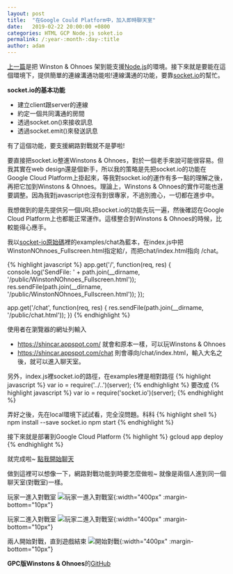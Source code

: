 ```yaml
---
layout: post
title:  "在Google Could Platform中，加入即時聊天室"
date:   2019-02-22 20:00:00 +0800
categories: HTML GCP Node.js soket.io
permalink: /:year-:month-:day-:title
author: adam
---
```

[上一篇][host-winstons-and-ohnoes-on-google-could-platform]是把 Winston & Ohnoes 架到能支援[Node.js][node.js]的環境。接下來就是要能在這個環境下，提供簡單的連線溝通功能啦!連線溝通的功能，要靠[socket.io][socket.io]的幫忙。

**socket.io的基本功能**
- 建立client跟server的連線
- 約定一個共同溝通的房間
- 透過socket.on()來接收訊息
- 透過socket.emit()來發送訊息

有了這個功能，要支援網路對戰就不是夢啦!

要直接把socket.io整進Winstons & Ohnoes，對於一個老手來說可能很容易。但我其實在web design還是個新手，所以我的策略是先把socket.io的功能在Google Cloud Platform上掛起來，等我對socket.io的運作有多一點的理解之後，再把它加到Winstons & Ohnoes。理論上，Winstons & Ohnoes的實作可能也還要調整。因為我對javascript也沒有到很專家，不過別擔心，一切都在進步中。

我想做到的是先提供另一個URL把socket.io的功能先玩一遍，然後確認在Google Cloud Platform上也都能正常運作。這樣整合到Winstons & Ohnoes的時候，比較能得心應手。

我以[socket-io原始碼][socket.io-github]裡的examples/chat為藍本，在index.js中把WinstonNOhnoes_Fullscreen.html指定給/，而把chat/index.html指向 /chat。

{% highlight javascript %}
app.get('/', function(req, res) {
  console.log('SendFile: ' + path.join(__dirname, '/public/WinstonNOhnoes_Fullscreen.html'));
  res.sendFile(path.join(__dirname, '/public/WinstonNOhnoes_Fullscreen.html'));
});

app.get('/chat', function(req, res) {
  res.sendFile(path.join(__dirname, '/public/chat.html'));
})
{% endhighlight %}

使用者在瀏覽器的網址列輸入
- https://shincar.appspot.com/ 就會和原本一樣，可以玩Winstons & Ohnoes
- https://shincar.appspot.com/chat 則會導向/chat/index.html，輸入大名之後，就可以進入聊天室。

另外，index.js裡socket.io的路徑，在examples裡是相對路徑
{% highlight javascript %}
var io = require('../..')(server);
{% endhighlight %}
要改成
{% highlight javascript %}
var io = require('socket.io')(server);
{% endhighlight %}

弄好之後，先在local環境下試試看，完全沒問題。科科
{% highlight shell %}
npm install --save socket.io
npm start
{% endhighlight %}

接下來就是部署到Google Cloud Platform
{% highlight %}
gcloud app deploy
{% endhighlight %}

就完成啦~ [點我開始聊天][gcp-shincar-chat-room]

做到這裡可以想像一下，網路對戰功能到時要怎麼做啦~ 就像是兩個人進到同一個聊天室(對戰室)一樣。

玩家一進入對戰室
![玩家一進入對戰室]({{site.baseurl}}/images/socket.io-player1_enter.png){:width="400px" :margin-bottom="10px"}

玩家二進入對戰室
![玩家二進入對戰室]({{site.baseurl}}/images/socket.io-lobby.png){:width="400px" :margin-bottom="10px"}

兩人開始對戰，直到遊戲結束
![開始對戰]({{site.baseurl}}/images/socket.io-chat.png){:width="400px" :margin-bottom="10px"}

**GPC版Winstons & Ohnoes**的[GitHub][winstons-and-ohnoes-v2]

[host-winstons-and-ohnoes-on-google-could-platform]: https://shincar.github.io/2019-02-19-host-winstons-and-ohnoes-on-google-could-platform
[node.js]: https://nodejs.org/
[socket.io]: https://socket.io/
[winstons-and-ohnoes-v2]: https://github.com/shincar/WinstonsNOhnoes_v2
[gpc-winstons-and-ohnoes]: https://shincar.appspot.com
[socket.io-github]: https://github.com/socketio/socket.io
[gcp-shincar-chat-room]: https://shincar.appspot.com/chat/
